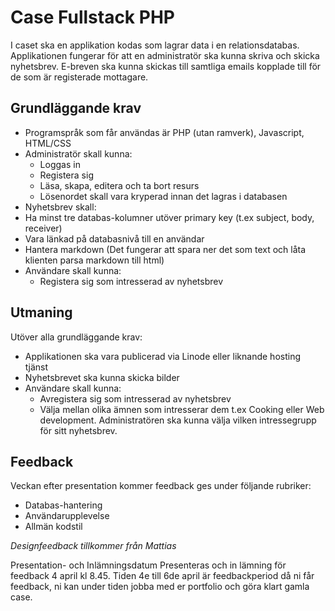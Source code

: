 # Case Fullstack PHP
I caset ska en applikation kodas som lagrar data i en relationsdatabas. Applikationen fungerar för att en administratör ska kunna skriva och skicka nyhetsbrev. E-breven ska kunna skickas till samtliga emails kopplade till för de som är registerade mottagare.

## Grundläggande krav
- Programspråk som får användas är PHP (utan ramverk), Javascript, HTML/CSS
- Administratör skall kunna:
  - Loggas in
  - Registera sig
  - Läsa, skapa, editera och ta bort resurs
  - Lösenordet skall vara kryperad innan det lagras i databasen
 - Nyhetsbrev skall:
  - Ha minst tre databas-kolumner utöver primary key (t.ex subject, body, receiver)
  - Vara länkad på databasnivå till en användar
  - Hantera markdown (Det fungerar att spara ner det som text och låta klienten parsa markdown till html)
- Användare skall kunna:
  - Registera sig som intresserad av nyhetsbrev
  
## Utmaning
Utöver alla grundläggande krav:
- Applikationen ska vara publicerad via Linode eller liknande hosting tjänst
- Nyhetsbrevet ska kunna skicka bilder
- Användare skall kunna:
  - Avregistera sig som intresserad av nyhetsbrev
  - Välja mellan olika ämnen som intresserar dem t.ex Cooking eller Web development. Administratören ska kunna välja vilken intressegrupp för sitt nyhetsbrev.
 
## Feedback
Veckan efter presentation kommer feedback ges under följande rubriker:

- Databas-hantering
- Användarupplevelse
- Allmän kodstil

*Designfeedback tillkommer från Mattias*

Presentation- och Inlämningsdatum
Presenteras och in lämning för feedback 4 april kl 8.45. Tiden 4e till 6de april är feedbackperiod då ni får feedback, ni kan under tiden jobba med er portfolio och göra klart gamla case.
